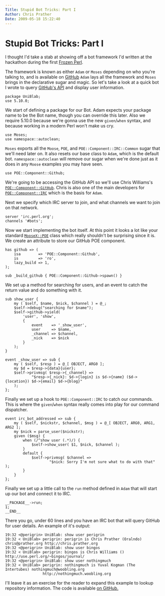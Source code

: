 ```yaml
---
Title: Stupid Bot Tricks: Part I  
Author: Chris Prather
Date: 2009-05-18 15:22:40
---
```


# Stupid Bot Tricks: Part I
I thought I'd take a stab at showing off a bot framework I'd written at the
hackathon during the first [Frozen Perl][1].

The framework is known as either `Adam` or `Moses` depending on who you're
talking to, and is available on [GitHub][2] `Adam` lays all the framework and
`Moses` brings in the declarative sugar and magic. So let's take a look at a
quick bot I wrote to query [GitHub's API][3] and display user information.

    package UniBlab;
    use 5.10.0;

We start of defining a package for our Bot. Adam expects your package name to
be the Bot name, though you can override this later. Also we require 5.10.0
because we're gonna use the new `given`/`when` syntax, and because working
in a modern Perl won't make us cry.

    use Moses;
    use namespace::autoclean;

`Moses` exports all the `Moose`, `POE`, and `POE::Component::IRC::Common`
sugar that we'll need later on. It also resets our base class to `Adam`, which
is the default bot. `namespace::autoclean` will remove our sugar when we're
done just as it does in any `Moose` examples you may have seen.

    use POE::Component::Github;

We're going to be accessing the GitHub API so we'll use Chris Williams's
[`POE::Component::GitHub`][4]. Chris is also one of the main developers for
[`POE::Component::IRC`][5] which is the basis for `Adam`.

Next we specify which IRC server to join, and what channels we want to join on
that network.

    server 'irc.perl.org';
    channels '#bots';

Now we start implementing the bot itself. At this point it looks a lot like
your standard [`MooseX::POE`][6] class which really shouldn't be surprising since
it is. We create an attribute to store our GitHub POE component.

    has github => (
        isa        => 'POE::Component::Github',
        is         => 'ro',
        lazy_build => 1,
    );

    sub _build_github { POE::Component::Github->spawn() }

We set up a method for searching for users, and an event to catch the return
value and do something with it.

    sub show_user {
        my ( $self, $name, $nick, $channel ) = @_;
        $self->debug("searching for $name");
        $self->github->yield(
            'user', 'show',
            {
                event    => '_show_user',
                user     => $name,
                _channel => $channel,
                _nick    => $nick
            }
        );
    }

    event _show_user => sub {
        my ( $self, $resp ) = @_[ OBJECT, ARG0 ];
        my $d = $resp->{data}{user};
        $self->privmsg( $resp->{_channel} =>
                "$resp->{_nick}: $d->{login} is $d->{name} ($d->{location}) $d->{email} $d->{blog}"
        );
    };

Finally we set up a hook to `POE::Component::IRC` to catch our commands. This
is where the `given`/`when` syntax really comes into play for our command
dispatcher.

    event irc_bot_addressed => sub {
        my ( $self, $nickstr, $channel, $msg ) = @_[ OBJECT, ARG0, ARG1, ARG2 ];
        my $nick = parse_user($nickstr);
        given ($msg) {
            when (/^show user (.*)/) {
                $self->show_user( $1, $nick, $channel );
            }
            default {
                $self->privmsg( $channel =>
                        "$nick: Sorry I'm not sure what to do with that" );
            }
        }
    };

Finally we set up a little call to the `run` method defined in `Adam` that
will start up our bot and connect it to IRC. 

    __PACKAGE__->run;
    1;
    __END__

There you go, under 60 lines and you have an IRC bot that will query GitHub
for user details. An example of it's output:

    19:32 <@perigrin> UniBlab: show user perigrin
    19:32 < UniBlab> perigrin: perigrin is Chris Prather (Oralndo) chris@prather.org http://chris.prather.org
    19:32 <@perigrin> UniBlab: show user bingos
    19:32 < UniBlab> perigrin: bingos is Chris Williams ()  http://use.perl.org/~bingos/journal/
    19:32 <@perigrin> UniBlab: show user nothingmuch
    19:32 < UniBlab> perigrin: nothingmuch is Yuval Kogman (The Intertubes) nothingmuch@woobling.org 
                     http://nothingmuch.woobling.org

I'll leave it as an exercise for the reader to expand this example to lookup
repository information. The code is available [on GitHub.][7]

[1]: http://www.frozen-perl.org/mpw2008/
[2]: http://github.com/perigrin/adam-bot-framework/tree/master
[3]: http://develop.github.com/
[4]: http://search.cpan.org/dist/POE-Component-Github/lib/POE/Component/Github.pm
[5]: http://search.cpan.org/dist/POE-Component-IRC/lib/POE/Component/IRC.pm
[6]: http://search.cpan.org/dist/MooseX-POE/lib/MooseX/POE.pm
[7]: http://github.com/perigrin/uniblab-bot/tree/master
